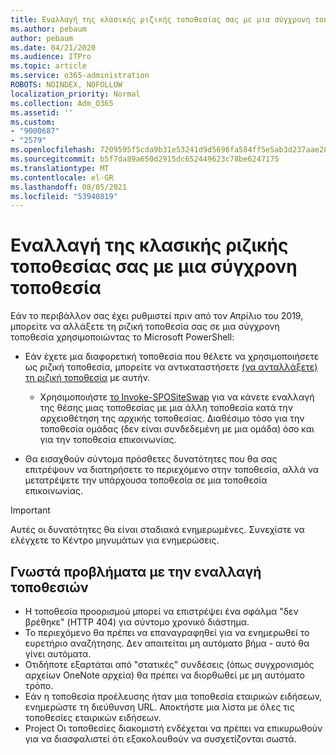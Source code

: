 ```yaml
---
title: Εναλλαγή της κλασικής ριζικής τοποθεσίας σας με μια σύγχρονη τοποθεσία
ms.author: pebaum
author: pebaum
ms.date: 04/21/2020
ms.audience: ITPro
ms.topic: article
ms.service: o365-administration
ROBOTS: NOINDEX, NOFOLLOW
localization_priority: Normal
ms.collection: Adm_O365
ms.assetid: ''
ms.custom:
- "9000687"
- "2579"
ms.openlocfilehash: 7209595f5cda9b31e53241d9d5696fa584ff5e5ab3d237aae28542bf7aec9398
ms.sourcegitcommit: b5f7da89a650d2915dc652449623c78be6247175
ms.translationtype: MT
ms.contentlocale: el-GR
ms.lasthandoff: 08/05/2021
ms.locfileid: "53940819"
---
```

# <a name="swap-your-classic-root-site-with-a-modern-site"></a>Εναλλαγή της κλασικής ριζικής τοποθεσίας σας με μια σύγχρονη τοποθεσία

Εάν το περιβάλλον σας έχει ρυθμιστεί πριν από τον Απρίλιο του 2019, μπορείτε να αλλάξετε τη ριζική τοποθεσία σας σε μια σύγχρονη τοποθεσία χρησιμοποιώντας το Microsoft PowerShell:

- Εάν έχετε μια διαφορετική τοποθεσία που θέλετε να χρησιμοποιήσετε ως ριζική τοποθεσία, μπορείτε να αντικαταστήσετε [(να ανταλλάξετε) τη ριζική τοποθεσία](https://docs.microsoft.com/sharepoint/modern-root-site) με αυτήν. 
    - Χρησιμοποιήστε [το Invoke-SPOSiteSwap](https://docs.microsoft.com/powershell/module/sharepoint-online/invoke-spositeswap?view=sharepoint-ps) για να κάνετε εναλλαγή της θέσης μιας τοποθεσίας με μια άλλη τοποθεσία κατά την αρχειοθέτηση της αρχικής τοποθεσίας. Διαθέσιμο τόσο για την τοποθεσία ομάδας (δεν είναι συνδεδεμένη με μια ομάδα) όσο και για την τοποθεσία επικοινωνίας. 

- Θα εισαχθούν σύντομα πρόσθετες δυνατότητες που θα σας επιτρέψουν να διατηρήσετε το περιεχόμενο στην τοποθεσία, αλλά να μετατρέψετε την υπάρχουσα τοποθεσία σε μια τοποθεσία επικοινωνίας. 
>[!Important]
>Αυτές οι δυνατότητες θα είναι σταδιακά ενημερωμένες. Συνεχίστε να ελέγχετε το Κέντρο μηνυμάτων για ενημερώσεις. 

## <a name="known-issues-with-swapping-sites"></a>Γνωστά προβλήματα με την εναλλαγή τοποθεσιών

- Η τοποθεσία προορισμού μπορεί να επιστρέψει ένα σφάλμα "δεν βρέθηκε" (HTTP 404) για σύντομο χρονικό διάστημα.
- Το περιεχόμενο θα πρέπει να επαναγραφηθεί για να ενημερωθεί το ευρετήριο αναζήτησης. Δεν απαιτείται μη αυτόματο βήμα - αυτό θα γίνει αυτόματα.
- Οτιδήποτε εξαρτάται από "στατικές" συνδέσεις (όπως συγχρονισμός αρχείων OneNote αρχεία) θα πρέπει να διορθωθεί με μη αυτόματο τρόπο.
- Εάν η τοποθεσία προέλευσης ήταν μια τοποθεσία εταιρικών ειδήσεων, ενημερώστε τη διεύθυνση URL. Αποκτήστε μια λίστα με όλες τις τοποθεσίες εταιρικών ειδήσεων.
- Project Οι τοποθεσίες διακομιστή ενδέχεται να πρέπει να επικυρωθούν για να διασφαλιστεί ότι εξακολουθούν να συσχετίζονται σωστά.
